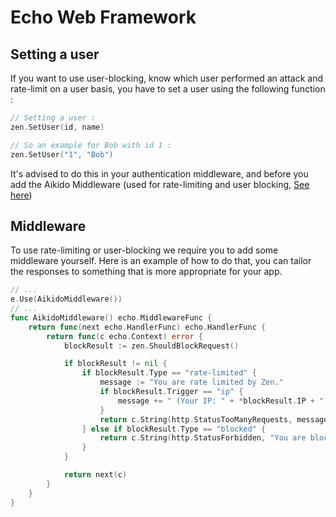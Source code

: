 # Echo Web Framework

## Setting a user
If you want to use user-blocking, know which user performed an attack and rate-limit on a user basis, you have to set  a user using the following function :
```go
// Setting a user : 
zen.SetUser(id, name)

// So an example for Bob with id 1 :
zen.SetUser("1", "Bob")
```
It's advised to do this in your authentication middleware, and before you add the Aikido Middleware (used for rate-limiting and user blocking, [See here](#middleware))

## Middleware
To use rate-limiting or user-blocking we require you to add some middleware yourself.
Here is an example of how to do that, you can tailor the responses to something that is more appropriate for your app.
```go
// ...
e.Use(AikidoMiddleware())
// ...
func AikidoMiddleware() echo.MiddlewareFunc {
	return func(next echo.HandlerFunc) echo.HandlerFunc {
		return func(c echo.Context) error {
			blockResult := zen.ShouldBlockRequest()

			if blockResult != nil {
				if blockResult.Type == "rate-limited" {
					message := "You are rate limited by Zen."
					if blockResult.Trigger == "ip" {
						message += " (Your IP: " + *blockResult.IP + ")"
					}
					return c.String(http.StatusTooManyRequests, message)
				} else if blockResult.Type == "blocked" {
					return c.String(http.StatusForbidden, "You are blocked by Zen.")
				}
			}

			return next(c)
		}
	}
}
```
